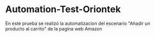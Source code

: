# Automation-Test-Oriontek
En este prueba se realizó la automatizacion del escenario "Añadir un producto al carrito" de la pagina web Amazon